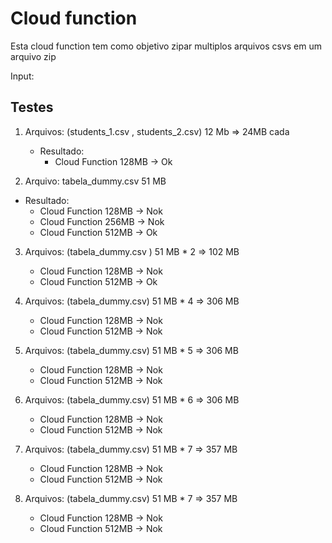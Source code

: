 # Cloud function
Esta cloud function tem como objetivo zipar multiplos arquivos csvs em um arquivo zip

Input: 


## Testes
1. Arquivos: (students_1.csv , students_2.csv) 12 Mb => 24MB cada 
   - Resultado: 
     - Cloud Function 128MB -> Ok

2. Arquivo: tabela_dummy.csv 51 MB
  - Resultado: 
    - Cloud Function 128MB -> Nok
    - Cloud Function 256MB -> Nok
    - Cloud Function 512MB -> Ok

3. Arquivos: (tabela_dummy.csv ) 51 MB * 2 => 102 MB
    - Cloud Function 128MB -> Nok
    - Cloud Function 512MB -> Ok

4. Arquivos: (tabela_dummy.csv) 51 MB * 4 => 306 MB
    - Cloud Function 128MB -> Nok
    - Cloud Function 512MB -> Nok

4. Arquivos: (tabela_dummy.csv) 51 MB * 5 => 306 MB
    - Cloud Function 128MB -> Nok
    - Cloud Function 512MB -> Nok

5. Arquivos: (tabela_dummy.csv) 51 MB * 6 => 306 MB
    - Cloud Function 128MB -> Nok
    - Cloud Function 512MB -> Nok

6. Arquivos: (tabela_dummy.csv) 51 MB * 7 => 357 MB
    - Cloud Function 128MB -> Nok
    - Cloud Function 512MB -> Nok

7. Arquivos: (tabela_dummy.csv) 51 MB * 7 => 357 MB
    - Cloud Function 128MB -> Nok
    - Cloud Function 512MB -> Nok